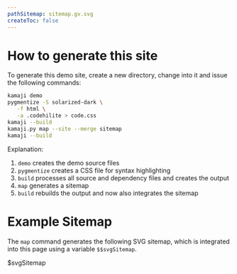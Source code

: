 ```yaml
---
pathSitemap: sitemap.gv.svg
createToc: false
---
```


# How to generate this site

To generate this demo site, create a new directory, change into it and issue
the following commands:

``` bash
kamaji demo
pygmentize -S solarized-dark \
   -f html \
   -a .codehilite > code.css
kamaji --build
kamaji.py map --site --merge sitemap
kamaji --build
```

Explanation:

 1. `demo` creates the demo source files
 2. `pygmentize` creates a CSS file for syntax highlighting
 3. `build` processes all source and dependency files and creates the output
 4. `map` generates a sitemap
 5. `build` rebuilds the output and now also integrates the sitemap

# Example Sitemap

The `map` command generates the following SVG sitemap, which is integrated into this page using a variable `$$svgSitemap`.

$svgSitemap
